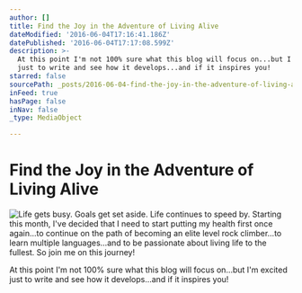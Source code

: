 ```yaml
---
author: []
title: Find the Joy in the Adventure of Living Alive
dateModified: '2016-06-04T17:16:41.186Z'
datePublished: '2016-06-04T17:17:08.599Z'
description: >-
  At this point I'm not 100% sure what this blog will focus on...but I'm excited
  just to write and see how it develops...and if it inspires you!
starred: false
sourcePath: _posts/2016-06-04-find-the-joy-in-the-adventure-of-living-alive.md
inFeed: true
hasPage: false
inNav: false
_type: MediaObject

---
```

# Find the Joy in the Adventure of Living Alive
![Life gets busy. Goals get set aside. Life continues to speed by. Starting this month, I've decided that I need to start putting my health first once again...to continue on the path of becoming an elite level rock climber...to learn multiple languages...and to be passionate about living life to the fullest. So join me on this journey!](https://the-grid-user-content.s3-us-west-2.amazonaws.com/ff07bf7c-1733-41b0-9524-300d6fadfe2a.jpg)

At this point I'm not 100% sure what this blog will focus on...but I'm excited just to write and see how it develops...and if it inspires you!